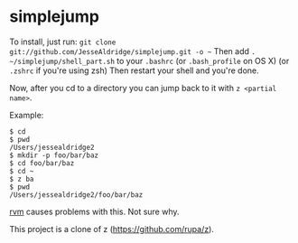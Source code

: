 simplejump
==========

To install, just run: `git clone git://github.com/JesseAldridge/simplejump.git -o ~`
Then add `. ~/simplejump/shell_part.sh` to your `.bashrc` (or `.bash_profile` on OS X) (or `.zshrc` if you're using zsh)
Then restart your shell and you're done.

Now, after you cd to a directory you can jump back to it with `z <partial name>`.

Example:

    $ cd
    $ pwd
    /Users/jessealdridge2
    $ mkdir -p foo/bar/baz
    $ cd foo/bar/baz
    $ cd ~
    $ z ba
    $ pwd
    /Users/jessealdridge2/foo/bar/baz

[rvm](https://rvm.io/) causes problems with this.  Not sure why.

This project is a clone of z (https://github.com/rupa/z).
